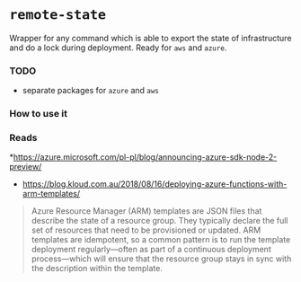 # `remote-state`
Wrapper for any command which is able to export the state of infrastructure and do a lock during deployment.
Ready for `aws` and `azure`.

### TODO
* separate packages for `azure` and `aws`

### How to use it

### Reads
*https://azure.microsoft.com/pl-pl/blog/announcing-azure-sdk-node-2-preview/

* https://blog.kloud.com.au/2018/08/16/deploying-azure-functions-with-arm-templates/
> Azure Resource Manager (ARM) templates are JSON files that describe the state of a resource group. They typically declare the full set of resources that need to be provisioned or updated. ARM templates are idempotent, so a common pattern is to run the template deployment regularly—often as part of a continuous deployment process—which will ensure that the resource group stays in sync with the description within the template.

